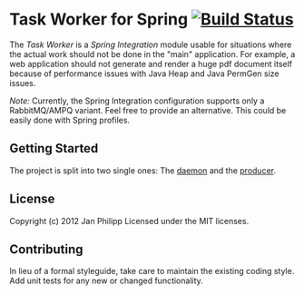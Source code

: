 # Task Worker for Spring [![Build Status](https://secure.travis-ci.org/knalli/task-worker.png?branch=master)](http://travis-ci.org/knalli/task-worker)

The *Task Worker* is a _Spring Integration_ module usable for situations where the actual work should not be done in the "main" application.
For example, a web application should not generate and render a huge pdf document itself because of performance issues with Java Heap and Java PermGen size issues.

*Note:* Currently, the Spring Integration configuration supports only a RabbitMQ/AMPQ variant. Feel free to provide an alternative. This could be easily done with Spring profiles.

## Getting Started
The project is split into two single ones: The [daemon](https://github.com/knalli/task-worker/tree/master/task-daemon) and the [producer](https://github.com/knalli/task-worker/tree/master/task-producer).

## License
Copyright (c) 2012 Jan Philipp
Licensed under the MIT licenses.

## Contributing
In lieu of a formal styleguide, take care to maintain the existing coding style. Add unit tests for any new or changed functionality.